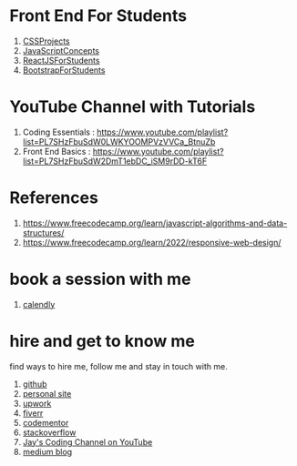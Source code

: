 # Front End For Students

1. [CSSProjects](CSSProjects)
1. [JavaScriptConcepts](JavaScriptConcepts)
1. [ReactJSForStudents](ReactJSForStudents)
1. [BootstrapForStudents](BootstrapForStudents)

# YouTube Channel with Tutorials

1. Coding Essentials : https://www.youtube.com/playlist?list=PL7SHzFbuSdW0LWKYOOMPVzVVCa_BtnuZb
1. Front End Basics : https://www.youtube.com/playlist?list=PL7SHzFbuSdW2DmT1ebDC_iSM9rDD-kT6F

# References

1. https://www.freecodecamp.org/learn/javascript-algorithms-and-data-structures/
1. https://www.freecodecamp.org/learn/2022/responsive-web-design/


# book a session with me

1. [calendly](https://calendly.com/jaycodingtutor/30min)

# hire and get to know me

find ways to hire me, follow me and stay in touch with me.

1. [github](https://github.com/Jay-study-nildana)
1. [personal site](https://thechalakas.com)
1. [upwork](https://www.upwork.com/fl/vijayasimhabr)
1. [fiverr](https://www.fiverr.com/jay_codeguy)
1. [codementor](https://www.codementor.io/@vijayasimhabr)
1. [stackoverflow](https://stackoverflow.com/users/5338888/jay)
1. [Jay's Coding Channel on YouTube](https://www.youtube.com/channel/UCJJVulg4J7POMdX0veuacXw/)
1. [medium blog](https://medium.com/@vijayasimhabr)
